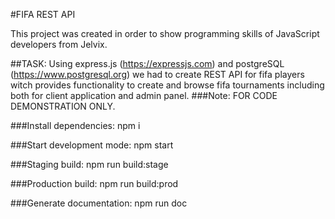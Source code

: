 #FIFA REST API

This project was created in order to show programming skills of JavaScript developers from Jelvix.

##TASK:
Using express.js (https://expressjs.com) and postgreSQL (https://www.postgresql.org)
 we had to create REST API for fifa players witch provides functionality to create and browse fifa
 tournaments including both for client application and admin panel.
###Note: FOR CODE DEMONSTRATION ONLY.

###Install dependencies:
npm i

###Start development mode:
npm start

###Staging build: 
npm run build:stage

###Production build:
npm run build:prod

###Generate documentation:
npm run doc
